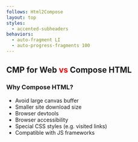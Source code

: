```yaml
---
follows: Html2Compose
layout: top
styles:
  - accented-subheaders
behaviors:
  - auto-fragment LI
  - auto-progress-fragments 100
---
```


## CMP for Web <span style="color:red">vs</span> Compose HTML

### Why Compose HTML?

* Avoid large canvas buffer
* Smaller site download size
* Browser devtools
* Browser accessibility
* Special CSS styles (e.g. visited links)
* Compatible with JS frameworks
